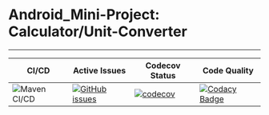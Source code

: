 # Android_Mini-Project: Calculator/Unit-Converter
-------------------------------------------------

|CI/CD|Active Issues|Codecov Status|Code Quality|
|-----|-------------|--------------|------------|
|![Maven CI/CD](https://github.com/99002658/Android_Mini-Project/workflows/Maven%20CI/CD/badge.svg)|[![GitHub issues](https://img.shields.io/github/issues/99002658/Android_Mini-Project.js.svg)](https://GitHub.com/99002658/Android_Mini-Project.js/issues/)|[![codecov](https://codecov.io/gh/99002658/Android_Mini-Project/branch/main/graph/badge.svg)](https://codecov.io/gh/99002658/Android_Mini-Project)|[![Codacy Badge](https://app.codacy.com/project/badge/Grade/f6fa5648b841474a9c06a758b5f0bef8)](https://www.codacy.com/gh/99002658/Android_Mini-Project/dashboard?utm_source=github.com&amp;utm_medium=referral&amp;utm_content=99002658/Android_Mini-Project&amp;utm_campaign=Badge_Grade)|
